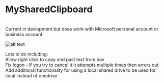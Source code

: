 # MySharedClipboard
<br />
Current in devlopment but does work with Microsoft personal account or business account

![alt text](https://outlookme.eu/wp-content/uploads/2021/01/2021-01-21_13-18-30.png)

Lots to do including: 
<br />
Allow right click to copy and past text from box<br />
Fix logon - If you try to cancel it it attempts mulitple times then errors out<br />
Add additional functionality for using a local shared drive to be used for local instead of onedrive<br />

